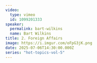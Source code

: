 ```yaml
---
video:
  type: vimeo
  id: 1099201333
speaker:
  permalink: bart-wilkins
  name: Bart Wilkins
title: 2. Foreign Affairs
image: https://i.imgur.com/oFpG3jK.png
date: 2025-07-06T14:30:00.000Z
series: "hot-topics-vol-5"
---
```

